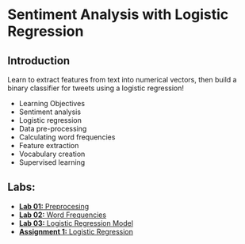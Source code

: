 # Sentiment Analysis with Logistic Regression

## Introduction
Learn to extract features from text into numerical vectors, then build a binary classifier for tweets using a logistic regression!
* Learning Objectives
* Sentiment analysis
* Logistic regression
* Data pre-processing
* Calculating word frequencies
* Feature extraction
* Vocabulary creation
* Supervised learning

## Labs:
* [**Lab 01:** Preprocesing](./C1_W1_lecture_nb_01_preprocessing.ipynb)
* [**Lab 02:** Word Frequencies](./C1_W1_lecture_nb_02_word_frequencies.ipynb)
* [**Lab 03:** Logistic Regression Model](./C1_W1_lecture_nb_03_logistic_regression_model.ipynb)
* [**Assignment 1:** Logistic Regression](./labs/C1_W1_Assignment.ipynb)